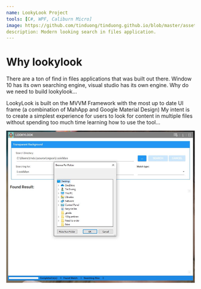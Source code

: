 ```yaml
---
name: LookyLook Project
tools: [C#, WPF, Caliburn Micro]
image: https://github.com/tinduong/tinduong.github.io/blob/master/assets/SplashScreen.JPG
description: Modern looking search in files application. 
---
```


# Why lookylook

There are a ton of find in files applications that was built out there. Window 10 has its own searching engine, visual studio has its own engine. Why do we need to build lookylook...

LookyLook is built on the MVVM Framework with the most up to date UI frame (a combination of MahApp and Google Material Design) My intent is to create a simplest experience for users to look for content in multiple files without spending too much time learning how to use the tool...

<img src="assets/BrowseFolder.JPG" />



